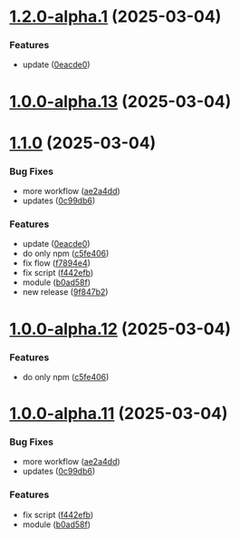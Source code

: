 # [1.2.0-alpha.1](https://github.com/niledatabase/nile-mcp-server/compare/v1.1.0...v1.2.0-alpha.1) (2025-03-04)


### Features

* update ([0eacde0](https://github.com/niledatabase/nile-mcp-server/commit/0eacde0fa5e280ba0dc49cf67f07c7afe3a11345))

# [1.0.0-alpha.13](https://github.com/niledatabase/nile-mcp-server/compare/v1.0.0-alpha.12...v1.0.0-alpha.13) (2025-03-04)
# [1.1.0](https://github.com/niledatabase/nile-mcp-server/compare/v1.0.0...v1.1.0) (2025-03-04)


### Bug Fixes

* more workflow ([ae2a4dd](https://github.com/niledatabase/nile-mcp-server/commit/ae2a4dd5e6e85d1870165f284a7bfde3132275be))
* updates ([0c99db6](https://github.com/niledatabase/nile-mcp-server/commit/0c99db6f616edd584647d5b226b6d5647ae0990d))

### Features

* update ([0eacde0](https://github.com/niledatabase/nile-mcp-server/commit/0eacde0fa5e280ba0dc49cf67f07c7afe3a11345))
* do only npm ([c5fe406](https://github.com/niledatabase/nile-mcp-server/commit/c5fe406c684d8034637c04bf4626cd8df543570c))
* fix flow ([f7894e4](https://github.com/niledatabase/nile-mcp-server/commit/f7894e4aa44db28455230b91b5806e2766ad330e))
* fix script ([f442efb](https://github.com/niledatabase/nile-mcp-server/commit/f442efb77c646f6e408e80a57f1ab787eed3d815))
* module ([b0ad58f](https://github.com/niledatabase/nile-mcp-server/commit/b0ad58f218706a3fcb4de0d6c851e70017b2bfa7))
* new release ([9f847b2](https://github.com/niledatabase/nile-mcp-server/commit/9f847b25ff0c3680ecbe81a96c49cd7974b7a184))

# [1.0.0-alpha.12](https://github.com/niledatabase/nile-mcp-server/compare/v1.0.0-alpha.11...v1.0.0-alpha.12) (2025-03-04)


### Features

* do only npm ([c5fe406](https://github.com/niledatabase/nile-mcp-server/commit/c5fe406c684d8034637c04bf4626cd8df543570c))

# [1.0.0-alpha.11](https://github.com/niledatabase/nile-mcp-server/compare/v1.0.0-alpha.10...v1.0.0-alpha.11) (2025-03-04)


### Bug Fixes

* more workflow ([ae2a4dd](https://github.com/niledatabase/nile-mcp-server/commit/ae2a4dd5e6e85d1870165f284a7bfde3132275be))
* updates ([0c99db6](https://github.com/niledatabase/nile-mcp-server/commit/0c99db6f616edd584647d5b226b6d5647ae0990d))


### Features

* fix script ([f442efb](https://github.com/niledatabase/nile-mcp-server/commit/f442efb77c646f6e408e80a57f1ab787eed3d815))
* module ([b0ad58f](https://github.com/niledatabase/nile-mcp-server/commit/b0ad58f218706a3fcb4de0d6c851e70017b2bfa7))
